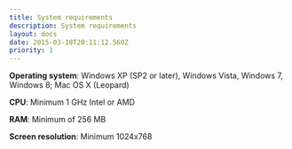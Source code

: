```yaml
---
title: System requirements
description: System requirements
layout: docs
date: 2015-03-18T20:11:12.560Z
priority: 1
---
```

**Operating system**: Windows XP (SP2 or later), Windows Vista, Windows 7, Windows 8; Mac OS X (Leopard)

**CPU**: Minimum 1 GHz Intel or AMD

**RAM**: Minimum of 256 MB

**Screen resolution**: Minimum 1024x768